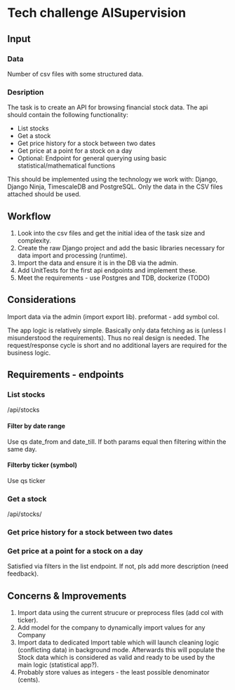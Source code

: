 # Tech challenge AISupervision

## Input

### Data

Number of csv files with some structured data.

### Desription

The task is to create an API for browsing financial stock data. The api should contain the
following functionality:

- List stocks
- Get a stock
- Get price history for a stock between two dates
- Get price at a point for a stock on a day
- Optional: Endpoint for general querying using basic statistical/mathematical functions

This should be implemented using the technology we work with: Django, Django Ninja,
TimescaleDB and PostgreSQL. Only the data in the CSV files attached should be used.

## Workflow

1. Look into the csv files and get the initial idea of the task size and complexity.
2. Create the raw Django project and add the basic libraries necessary for data import and processing (runtime).
3. Import the data and ensure it is in the DB via the admin.
4. Add UnitTests for the first api endpoints and implement these.
5. Meet the requirements - use Postgres and TDB, dockerize (TODO)

## Considerations

Import data via the admin (import export lib).
preformat - add symbol col.

The app logic is relatively simple. Basically only data fetching as is (unless I misunderstood the requirements).
Thus no real design is needed. The request/response cycle is short and no additional layers are required for the business logic.

## Requirements - endpoints

### List stocks

/api/stocks

#### Filter by date range

Use qs date_from and date_till.
If both params equal then filtering within the same day.

#### Filterby ticker (symbol)

Use qs ticker

### Get a stock

/api/stocks/<id>

### Get price history for a stock between two dates

### Get price at a point for a stock on a day

Satisfied via filters in the list endpoint. If not, pls add more description (need feedback).

## Concerns & Improvements

1. Import data using the current strucure or preprocess files (add col with ticker).
2. Add model for the company to dynamically import values for any Company
3. Import data to dedicated Import table which will launch cleaning logic (conflicting data) in background mode. Afterwards this will populate the Stock data which is considered as valid and ready to be used by the main logic (statistical app?).
4. Probably store values as integers - the least possible denominator (cents).
